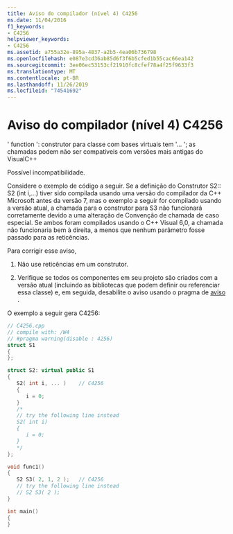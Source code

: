 ```yaml
---
title: Aviso do compilador (nível 4) C4256
ms.date: 11/04/2016
f1_keywords:
- C4256
helpviewer_keywords:
- C4256
ms.assetid: a755a32e-895a-4837-a2b5-4ea06b736798
ms.openlocfilehash: e087e3cd36ab85d6f3f6b5cfed1b55cac66ea142
ms.sourcegitcommit: 3ee06ec53153cf21910fc8cfef78a4f25f9633f3
ms.translationtype: MT
ms.contentlocale: pt-BR
ms.lasthandoff: 11/26/2019
ms.locfileid: "74541692"
---
```

# <a name="compiler-warning-level-4-c4256"></a>Aviso do compilador (nível 4) C4256

' function ': construtor para classe com bases virtuais tem '... '; as chamadas podem não ser compatíveis com versões mais antigas do VisualC++

Possível incompatibilidade.

Considere o exemplo de código a seguir. Se a definição do Construtor S2:: S2 (int i,...) tiver sido compilada usando uma versão do compilador da C++ Microsoft antes da versão 7, mas o exemplo a seguir for compilado usando a versão atual, a chamada para o construtor para S3 não funcionará corretamente devido a uma alteração de Convenção de chamada de caso especial. Se ambos foram compilados usando o C++ Visual 6,0, a chamada não funcionaria bem à direita, a menos que nenhum parâmetro fosse passado para as reticências.

Para corrigir esse aviso,

1. Não use reticências em um construtor.

1. Verifique se todos os componentes em seu projeto são criados com a versão atual (incluindo as bibliotecas que podem definir ou referenciar essa classe) e, em seguida, desabilite o aviso usando o pragma de [aviso](../../preprocessor/warning.md) .

O exemplo a seguir gera C4256:

```cpp
// C4256.cpp
// compile with: /W4
// #pragma warning(disable : 4256)
struct S1
{
};

struct S2: virtual public S1
{
   S2( int i, ... )    // C4256
   {
      i = 0;
   }
   /*
   // try the following line instead
   S2( int i)
   {
      i = 0;
   }
   */
};

void func1()
{
   S2 S3( 2, 1, 2 );   // C4256
   // try the following line instead
   // S2 S3( 2 );
}

int main()
{
}
```